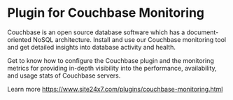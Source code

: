 Plugin for Couchbase Monitoring
===========

Couchbase is an open source database software which has a document-oriented NoSQL architecture. Install and use our Couchbase monitoring tool and get detailed insights into database activity and health.

Get to know how to configure the Couchbase plugin and the monitoring metrics for providing in-depth visibility into the performance, availability, and usage stats of Couchbase servers.

Learn more https://www.site24x7.com/plugins/couchbase-monitoring.html
